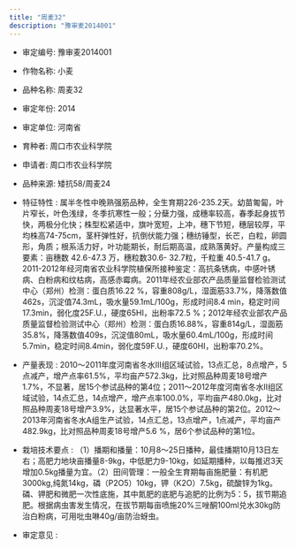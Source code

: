 ```yaml
---
title: "周麦32"
description: "豫审麦2014001"
---
```

* 审定编号:  豫审麦2014001

*  作物名称:  小麦

*  品种名称:  周麦32

*  审定年份:  2014

*  审定单位:  河南省

* 育种者:  周口市农业科学院

*  申请者:  周口市农业科学院

*  品种来源:  矮抗58/周麦24


*  特征特性 : 
属半冬性中晚熟强筋品种，全生育期226-235.2天。幼苗匍匐，叶片窄长，叶色浅绿，冬季抗寒性一般；分蘖力强，成穗率较高，春季起身拔节快，两极分化快；株型松紧适中，旗叶宽短，上冲，穗下节短，穗层较厚，平均株高74-75cm，茎秆弹性好，抗倒伏能力强；穗纺锤型，长芒，白粒，卵圆形，角质；根系活力好，叶功能期长，耐后期高温，成熟落黄好。产量构成三要素：亩穗数 42.6-47.3 万，穗粒数30.6- 32.7粒，千粒重 40.5-41.7 g。2011-2012年经河南省农业科学院植保所接种鉴定：高抗条锈病，中感叶锈病、白粉病和纹枯病，高感赤霉病。2011年经农业部农产品质量监督检验测试中心（郑州）检测：蛋白质16.22 %，容重808g/L，湿面筋33.7%，降落数值462s，沉淀值74.3mL，吸水量59.1mL/100g，形成时间8.4 min，稳定时间17.3min，弱化度25F.U.，硬度65HI，出粉率72.5 %；2012年经农业部农产品质量监督检验测试中心（郑州）检测：蛋白质16.88%，容重814g/L，湿面筋35.8%，降落数值409s，沉淀值80mL，吸水量60.4mL/100g，形成时间5.7min，稳定时间8.4min，弱化度59F.U.，硬度60HI，出粉率70.2%。

 
*  产量表现 : 
2010～2011年度河南省冬水Ⅲ组区域试验，13点汇总，8点增产，5点减产，增产点率61.5%，平均亩产572.3kg，比对照品种周麦18号增产1.7%，不显著，居15个参试品种的第4位；2011～2012年度河南省冬水II组区域试验，14点汇总，14点增产，增产点率100.0%，平均亩产480.0kg，比对照品种周麦18号增产3.9%，达显著水平，居15个参试品种的第2位。2012～2013年河南省冬水A组生产试验，14点汇总，13点增产，1点减产，平均亩产482.9kg，比对照品种周麦18号增产5.6 %，居6个参试品种的第1位。   


*  栽培技术要点 : 
（1）播期和播量：10月8～25日播种，最佳播期10月13日左右；高肥力地块亩播量8-9kg，中低肥力9-10kg，如延期播种，以每推迟3天增加0.5kg播量为宜。（2）田间管理：一般全生育期每亩施肥量：有机肥3000kg,纯氮14kg，磷（P2O5）10kg，钾（K2O）7.5kg，硫酸锌为1kg。磷、钾肥和微肥一次性底施，其中氮肥的底肥与追肥的比例为5：5，拔节期追肥。根据病虫害发生情况，在拔节期每亩喷施20%三唑酮100ml兑水30kg防治白粉病，可用吡虫啉40g/亩防治蚜虫。


*  审定意见 : 

